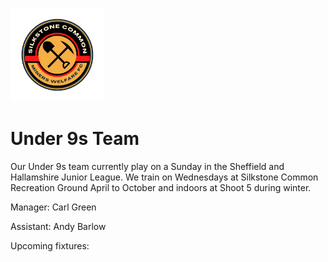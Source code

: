 <img src="silkstone common fc logo.png" 
     alt="logo"
     width="150" 
     height="150" />
     
# Under 9s Team

Our Under 9s team currently play on a Sunday in the Sheffield and Hallamshire Junior League. We train on Wednesdays at Silkstone Common Recreation Ground April to October and indoors at Shoot 5 during winter.

Manager: Carl Green
<img src="" 
     width="" 
     height="" />

Assistant: Andy Barlow
<img src="" 
     width="" 
     height="" />

Upcoming fixtures:
